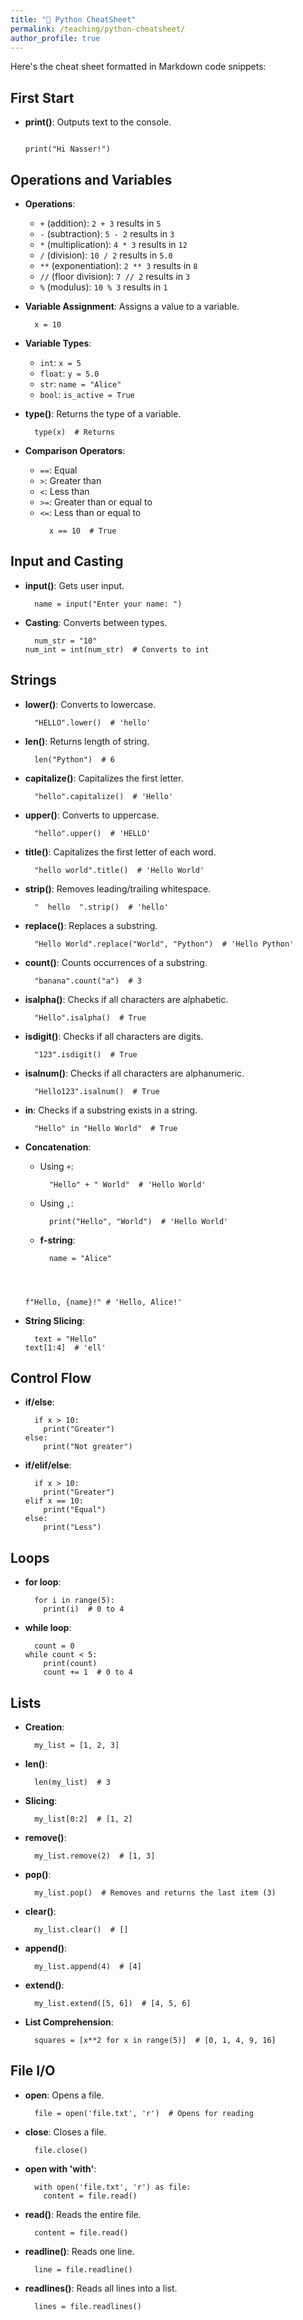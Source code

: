 ```yaml
---
title: "🚀 Python CheatSheet"
permalink: /teaching/python-cheatsheet/
author_profile: true
---
```


Here's the cheat sheet formatted in Markdown code snippets:

## First Start
- **print()**: Outputs text to the console.
      <pre><code>    print("Hi Nasser!")
      </code></pre>

## Operations and Variables
- **Operations**: 
  - `+` (addition): `2 + 3` results in `5`
  - `-` (subtraction): `5 - 2` results in `3`
  - `*` (multiplication): `4 * 3` results in `12`
  - `/` (division): `10 / 2` results in `5.0`
  - `**` (exponentiation): `2 ** 3` results in `8`
  - `//` (floor division): `7 // 2` results in `3`
  - `%` (modulus): `10 % 3` results in `1`
  
- **Variable Assignment**: Assigns a value to a variable.
    <pre><code>  x = 10</code></pre>


- **Variable Types**: 
  - `int`: `x = 5`
  - `float`: `y = 5.0`
  - `str`: `name = "Alice"`
  - `bool`: `is_active = True`
  
- **type()**: Returns the type of a variable.
    <pre><code>  type(x)  # Returns <class 'int'></code></pre>

- **Comparison Operators**: 
  - `==`: Equal
  - `>`: Greater than
  - `<`: Less than
  - `>=`: Greater than or equal to
  - `<=`: Less than or equal to
    <pre><code>  x == 10  # True</code></pre>

## Input and Casting
- **input()**: Gets user input.
    <pre><code>  name = input("Enter your name: ")</code></pre>

- **Casting**: Converts between types.
    <pre><code>  num_str = "10"
  num_int = int(num_str)  # Converts to int</code></pre>

## Strings
- **lower()**: Converts to lowercase.
    <pre><code>  "HELLO".lower()  # 'hello'</code></pre>

- **len()**: Returns length of string.
    <pre><code>  len("Python")  # 6</code></pre>

- **capitalize()**: Capitalizes the first letter.
    <pre><code>  "hello".capitalize()  # 'Hello'</code></pre>

- **upper()**: Converts to uppercase.
    <pre><code>  "hello".upper()  # 'HELLO'</code></pre>

- **title()**: Capitalizes the first letter of each word.
    <pre><code>  "hello world".title()  # 'Hello World'</code></pre>

- **strip()**: Removes leading/trailing whitespace.
    <pre><code>  "  hello  ".strip()  # 'hello'</code></pre>

- **replace()**: Replaces a substring.
    <pre><code>  "Hello World".replace("World", "Python")  # 'Hello Python'</code></pre>

- **count()**: Counts occurrences of a substring.
    <pre><code>  "banana".count("a")  # 3</code></pre>

- **isalpha()**: Checks if all characters are alphabetic.
    <pre><code>  "Hello".isalpha()  # True</code></pre>

- **isdigit()**: Checks if all characters are digits.
    <pre><code>  "123".isdigit()  # True</code></pre>

- **isalnum()**: Checks if all characters are alphanumeric.
    <pre><code>  "Hello123".isalnum()  # True</code></pre>

- **in**: Checks if a substring exists in a string.
    <pre><code>  "Hello" in "Hello World"  # True</code></pre>

- **Concatenation**:
  - Using `+`: 
    <pre><code>  "Hello" + " World"  # 'Hello World'</code></pre>
  - Using `,`: 
    <pre><code>  print("Hello", "World")  # 'Hello World'</code></pre>
  - **f-string**: 
    <pre><code>  name = "Alice"
  f"Hello, {name}!"  # 'Hello, Alice!'</code></pre>

- **String Slicing**:
    <pre><code>  text = "Hello"
  text[1:4]  # 'ell'</code></pre>

## Control Flow
- **if/else**:
    <pre><code>  if x > 10:
      print("Greater")
  else:
      print("Not greater")</code></pre>

- **if/elif/else**:
    <pre><code>  if x > 10:
      print("Greater")
  elif x == 10:
      print("Equal")
  else:
      print("Less")</code></pre>

## Loops
- **for loop**:
    <pre><code>  for i in range(5):
      print(i)  # 0 to 4</code></pre>

- **while loop**:
    <pre><code>  count = 0
  while count < 5:
      print(count)
      count += 1  # 0 to 4</code></pre>

## Lists
- **Creation**:
    <pre><code>  my_list = [1, 2, 3]</code></pre>

- **len()**: 
    <pre><code>  len(my_list)  # 3</code></pre>

- **Slicing**:
    <pre><code>  my_list[0:2]  # [1, 2]</code></pre>

- **remove()**: 
    <pre><code>  my_list.remove(2)  # [1, 3]</code></pre>

- **pop()**: 
    <pre><code>  my_list.pop()  # Removes and returns the last item (3)</code></pre>

- **clear()**: 
    <pre><code>  my_list.clear()  # []</code></pre>

- **append()**: 
    <pre><code>  my_list.append(4)  # [4]</code></pre>

- **extend()**: 
    <pre><code>  my_list.extend([5, 6])  # [4, 5, 6]</code></pre>

- **List Comprehension**:
    <pre><code>  squares = [x**2 for x in range(5)]  # [0, 1, 4, 9, 16]</code></pre>

## File I/O
- **open**: Opens a file.
    <pre><code>  file = open('file.txt', 'r')  # Opens for reading</code></pre>

- **close**: Closes a file.
    <pre><code>  file.close()</code></pre>

- **open with 'with'**:
    <pre><code>  with open('file.txt', 'r') as file:
      content = file.read()</code></pre>

- **read()**: Reads the entire file.
    <pre><code>  content = file.read()</code></pre>

- **readline()**: Reads one line.
    <pre><code>  line = file.readline()</code></pre>

- **readlines()**: Reads all lines into a list.
    <pre><code>  lines = file.readlines()</code></pre>